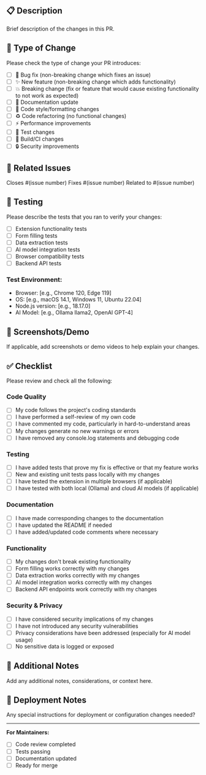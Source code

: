 ## 📋 Description

Brief description of the changes in this PR.

## 🔄 Type of Change

Please check the type of change your PR introduces:

- [ ] 🐛 Bug fix (non-breaking change which fixes an issue)
- [ ] ✨ New feature (non-breaking change which adds functionality)
- [ ] 💥 Breaking change (fix or feature that would cause existing functionality to not work as expected)
- [ ] 📖 Documentation update
- [ ] 🎨 Code style/formatting changes
- [ ] ♻️ Code refactoring (no functional changes)
- [ ] ⚡ Performance improvements
- [ ] 🧪 Test changes
- [ ] 🔧 Build/CI changes
- [ ] 🔒 Security improvements

## 🎯 Related Issues

Closes #(issue number)
Fixes #(issue number)
Related to #(issue number)

## 🧪 Testing

Please describe the tests that you ran to verify your changes:

- [ ] Extension functionality tests
- [ ] Form filling tests
- [ ] Data extraction tests
- [ ] AI model integration tests
- [ ] Browser compatibility tests
- [ ] Backend API tests

### Test Environment:
- Browser: [e.g., Chrome 120, Edge 119]
- OS: [e.g., macOS 14.1, Windows 11, Ubuntu 22.04]
- Node.js version: [e.g., 18.17.0]
- AI Model: [e.g., Ollama llama2, OpenAI GPT-4]

## 📸 Screenshots/Demo

If applicable, add screenshots or demo videos to help explain your changes.

## ✅ Checklist

Please review and check all the following:

### Code Quality
- [ ] My code follows the project's coding standards
- [ ] I have performed a self-review of my own code
- [ ] I have commented my code, particularly in hard-to-understand areas
- [ ] My changes generate no new warnings or errors
- [ ] I have removed any console.log statements and debugging code

### Testing
- [ ] I have added tests that prove my fix is effective or that my feature works
- [ ] New and existing unit tests pass locally with my changes
- [ ] I have tested the extension in multiple browsers (if applicable)
- [ ] I have tested with both local (Ollama) and cloud AI models (if applicable)

### Documentation
- [ ] I have made corresponding changes to the documentation
- [ ] I have updated the README if needed
- [ ] I have added/updated code comments where necessary

### Functionality
- [ ] My changes don't break existing functionality
- [ ] Form filling works correctly with my changes
- [ ] Data extraction works correctly with my changes
- [ ] AI model integration works correctly with my changes
- [ ] Backend API endpoints work correctly with my changes

### Security & Privacy
- [ ] I have considered security implications of my changes
- [ ] I have not introduced any security vulnerabilities
- [ ] Privacy considerations have been addressed (especially for AI model usage)
- [ ] No sensitive data is logged or exposed

## 📝 Additional Notes

Add any additional notes, considerations, or context here.

## 🚀 Deployment Notes

Any special instructions for deployment or configuration changes needed?

---

**For Maintainers:**
- [ ] Code review completed
- [ ] Tests passing
- [ ] Documentation updated
- [ ] Ready for merge
